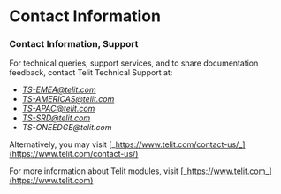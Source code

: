 # Contact Information

### Contact Information, Support

For technical queries, support services, and to share documentation feedback, contact Telit Technical Support at:

* [_TS-EMEA@telit.com_](mailto:TS-EMEA@telit.com)
* [_TS-AMERICAS@telit.com_](mailto:TS-AMERICAS@telit.com)
* [_TS-APAC@telit.com_](mailto:TS-APAC@telit.com)
* [_TS-SRD@telit.com_](mailto:TS-SRD@telit.com)
* _TS-ONEEDGE@telit.com_

Alternatively, you may visit [_https://www.telit.com/contact-us/_](https://www.telit.com/contact-us/)

For more information about Telit modules, visit [_https://www.telit.com_](https://www.telit.com)
